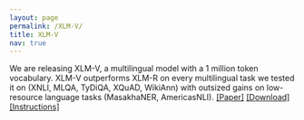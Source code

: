 ```yaml
---
layout: page
permalink: /XLM-V/
title: XLM-V
nav: true
---
```


We are releasing XLM-V, a multilingual model with a 1 million token vocabulary. XLM-V outperforms XLM-R on every multilingual task we tested it on (XNLI, MLQA, TyDiQA, XQuAD, WikiAnn) with outsized gains on low-resource language tasks (MasakhaNER, AmericasNLI). [[Paper]](https://arxiv.org/abs/2301.10472) [[Download]](https://dl.fbaipublicfiles.com/fairseq/xlmv/xlmv.base.tar.gz) [[Instructions]](https://github.com/davisliang/fairseq/tree/main/examples/xlmv)
